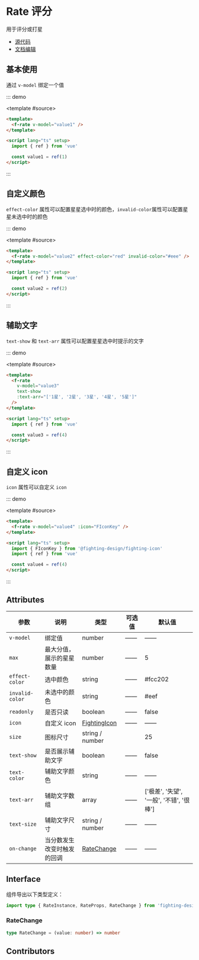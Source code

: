# Rate 评分

用于评分或打星

- [源代码](https://github.com/FightingDesign/fighting-design/tree/master/packages/fighting-design/rate)
- [文档编辑](https://github.com/FightingDesign/fighting-design/blob/master/docs/docs/components/rate.md)

## 基本使用

通过 `v-model` 绑定一个值

::: demo

<template #source>
<f-rate v-model="value1" />
</template>

```html
<template>
  <f-rate v-model="value1" />
</template>

<script lang="ts" setup>
  import { ref } from 'vue'

  const value1 = ref(1)
</script>
```

:::

## 自定义颜色

`effect-color` 属性可以配置星星选中时的颜色，`invalid-color`属性可以配置星星未选中时的颜色

::: demo

<template #source>

<f-rate v-model="value2" effect-color="red" invalid-color="#eee" />
</template>

```html
<template>
  <f-rate v-model="value2" effect-color="red" invalid-color="#eee" />
</template>

<script lang="ts" setup>
  import { ref } from 'vue'

  const value2 = ref(2)
</script>
```

:::

## 辅助文字

`text-show` 和 `text-arr` 属性可以配置星星选中时提示的文字

::: demo

<template #source>
<f-rate v-model="value3" text-show :text-arr="['1星', '2星', '3星', '4星', '5星']" />
</template>

```html
<template>
  <f-rate
    v-model="value3"
    text-show
    :text-arr="['1星', '2星', '3星', '4星', '5星']"
  />
</template>

<script lang="ts" setup>
  import { ref } from 'vue'

  const value3 = ref(4)
</script>
```

:::

## 自定义 icon

`icon` 属性可以自定义 `icon`

::: demo

<template #source>
<f-rate v-model="value4" :icon="FIconKey" />
</template>

```html
<template>
  <f-rate v-model="value4" :icon="FIconKey" />
</template>

<script lang="ts" setup>
  import { FIconKey } from '@fighting-design/fighting-icon'
  import { ref } from 'vue'

  const value4 = ref(4)
</script>
```

:::

## Attributes

| 参数             | 说明                       | 类型                                                               | 可选值 | 默认值                                   |
| ---------------- | -------------------------- | ------------------------------------------------------------------ | ------ | ---------------------------------------- |
| `v-model`        | 绑定值                     | number                                                             | ——     | ——                                       |
| `max`            | 最大分值，展示的星星数量   | number                                                             | ——     | 5                                        |
| `effect-color`   | 选中颜色                   | string                                                             | ——     | #fcc202                                  |
| `invalid-color ` | 未选中的颜色               | string                                                             | ——     | #eef                                     |
| `readonly`       | 是否只读                   | boolean                                                            | ——     | false                                    |
| `icon`           | 自定义 icon                | <a href="/components/interface.html#fightingicon">FightingIcon</a> | ——     | ——                                       |
| `size`           | 图标尺寸                   | string / number                                                    |        | 25                                       |
| `text-show`      | 是否展示辅助文字           | boolean                                                            | ——     | false                                    |
| `text-color`     | 辅助文字颜色               | string                                                             | ——     | ——                                       |
| `text-arr`       | 辅助文字数组               | array                                                              | ——     | ['极差', '失望', '一般', '不错', '很棒'] |
| `text-size`      | 辅助文字尺寸               | string / number                                                    | ——     | ——                                       |
| `on-change`      | 当分数发生改变时触发的回调 | <a href="#ratechange">RateChange</a>                               | ——     | ——                                       |

## Interface

组件导出以下类型定义：

```ts
import type { RateInstance, RateProps, RateChange } from 'fighting-design'
```

### RateChange

```ts
type RateChange = (value: number) => number
```

## Contributors

<a href="https://github.com/Tyh2001" target="_blank">
  <f-avatar round src="https://avatars.githubusercontent.com/u/73180970?v=4" />
</a>

<a href="https://github.com/caicailv" target="_blank">
  <f-avatar round src="https://avatars.githubusercontent.com/u/46363316?v=4" />
</a>

<script setup lang="ts">
  import { FIconKey } from '@fighting-design/fighting-icon'
  import { ref } from 'vue'

  const value1 = ref(2)
  const value2 = ref(3)
  const value3 = ref(4)
  const value4 = ref(4)
</script>
